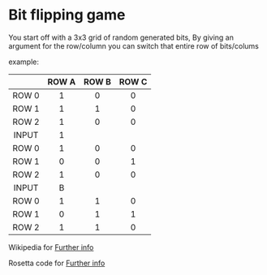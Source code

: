# Bit flipping game
You start off with a 3x3 grid of random generated bits, 
By giving an argument for the row/column you can switch that entire row of bits/colums

example:

| | ROW A | ROW B | ROW C |
| :-: | :-: | :-: | :-: |
| ROW 0 | 1 | 0 | 0 |
| ROW 1 | 1 | 1 | 0 |
| ROW 2 | 1 | 0 | 0 |
| INPUT |     1     |
| ROW 0 | 1 | 0 | 0 |
| ROW 1 | 0 | 0 | 1 |
| ROW 2 | 1 | 0 | 0 |
| INPUT |     B     |
| ROW 0 | 1 | 1 | 0 |
| ROW 1 | 0 | 1 | 1 |
| ROW 2 | 1 | 1 | 0 |

Wikipedia for [Further info](https://en.wikipedia.org/wiki/Bit_flipping)

Rosetta code for [Further info](http://rosettacode.org/wiki/Flipping_bits_game)
